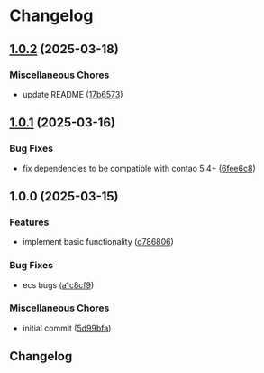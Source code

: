 # Changelog

## [1.0.2](https://github.com/cgoIT/contao-robots-txt-bundle/compare/v1.0.1...v1.0.2) (2025-03-18)


### Miscellaneous Chores

* update README ([17b6573](https://github.com/cgoIT/contao-robots-txt-bundle/commit/17b6573091a23f703e75ea6a1169166e3db5397b))

## [1.0.1](https://github.com/cgoIT/contao-robots-txt-bundle/compare/v1.0.0...v1.0.1) (2025-03-16)


### Bug Fixes

* fix dependencies to be compatible with contao 5.4+ ([6fee6c8](https://github.com/cgoIT/contao-robots-txt-bundle/commit/6fee6c824761176fc6682b2083282d58a27ce48e))

## 1.0.0 (2025-03-15)


### Features

* implement basic functionality ([d786806](https://github.com/cgoIT/contao-robots-txt-bundle/commit/d7868062ccf1394e96841c808d40e84bd0eed31c))


### Bug Fixes

* ecs bugs ([a1c8cf9](https://github.com/cgoIT/contao-robots-txt-bundle/commit/a1c8cf9e5d3d69bb96fb8addcd0117f7e20c31b2))


### Miscellaneous Chores

* initial commit ([5d99bfa](https://github.com/cgoIT/contao-robots-txt-bundle/commit/5d99bfa2b2618f9a176147274ce3128d007b3bf0))

## Changelog

